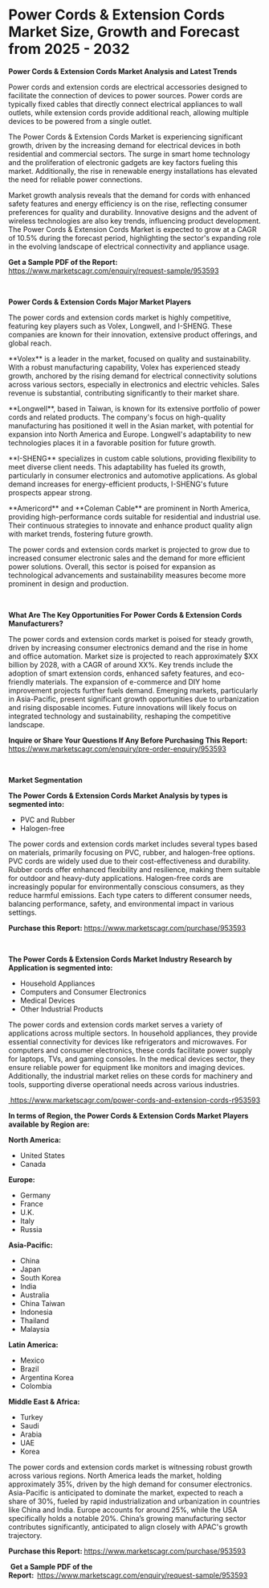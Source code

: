 <p><h1>Power Cords & Extension Cords Market Size, Growth and Forecast from 2025 - 2032</h1></p><p><strong>Power Cords & Extension Cords Market Analysis and Latest Trends</strong></p>
<p><p>Power cords and extension cords are electrical accessories designed to facilitate the connection of devices to power sources. Power cords are typically fixed cables that directly connect electrical appliances to wall outlets, while extension cords provide additional reach, allowing multiple devices to be powered from a single outlet. </p><p>The Power Cords & Extension Cords Market is experiencing significant growth, driven by the increasing demand for electrical devices in both residential and commercial sectors. The surge in smart home technology and the proliferation of electronic gadgets are key factors fueling this market. Additionally, the rise in renewable energy installations has elevated the need for reliable power connections.</p><p>Market growth analysis reveals that the demand for cords with enhanced safety features and energy efficiency is on the rise, reflecting consumer preferences for quality and durability. Innovative designs and the advent of wireless technologies are also key trends, influencing product development. The Power Cords & Extension Cords Market is expected to grow at a CAGR of 10.5% during the forecast period, highlighting the sector's expanding role in the evolving landscape of electrical connectivity and appliance usage.</p></p>
<p><strong>Get a Sample PDF of the Report:&nbsp;</strong> <a href="https://www.marketscagr.com/enquiry/request-sample/953593?utm_campaign=2515&utm_medium=2&utm_source=Github&utm_content=ia&utm_term=18042025&utm_id=power-cords-extension-cords">https://www.marketscagr.com/enquiry/request-sample/953593</a></p>
<p>&nbsp;</p>
<p><strong>Power Cords & Extension Cords Major Market Players</strong></p>
<p><p>The power cords and extension cords market is highly competitive, featuring key players such as Volex, Longwell, and I-SHENG. These companies are known for their innovation, extensive product offerings, and global reach.</p><p>**Volex** is a leader in the market, focused on quality and sustainability. With a robust manufacturing capability, Volex has experienced steady growth, anchored by the rising demand for electrical connectivity solutions across various sectors, especially in electronics and electric vehicles. Sales revenue is substantial, contributing significantly to their market share.</p><p>**Longwell**, based in Taiwan, is known for its extensive portfolio of power cords and related products. The company's focus on high-quality manufacturing has positioned it well in the Asian market, with potential for expansion into North America and Europe. Longwell's adaptability to new technologies places it in a favorable position for future growth.</p><p>**I-SHENG** specializes in custom cable solutions, providing flexibility to meet diverse client needs. This adaptability has fueled its growth, particularly in consumer electronics and automotive applications. As global demand increases for energy-efficient products, I-SHENG's future prospects appear strong.</p><p>**Americord** and **Coleman Cable** are prominent in North America, providing high-performance cords suitable for residential and industrial use. Their continuous strategies to innovate and enhance product quality align with market trends, fostering future growth.</p><p>The power cords and extension cords market is projected to grow due to increased consumer electronic sales and the demand for more efficient power solutions. Overall, this sector is poised for expansion as technological advancements and sustainability measures become more prominent in design and production.</p></p>
<p>&nbsp;</p>
<p><strong>What Are The Key Opportunities For Power Cords & Extension Cords Manufacturers?</strong></p>
<p><p>The power cords and extension cords market is poised for steady growth, driven by increasing consumer electronics demand and the rise in home and office automation. Market size is projected to reach approximately $XX billion by 2028, with a CAGR of around XX%. Key trends include the adoption of smart extension cords, enhanced safety features, and eco-friendly materials. The expansion of e-commerce and DIY home improvement projects further fuels demand. Emerging markets, particularly in Asia-Pacific, present significant growth opportunities due to urbanization and rising disposable incomes. Future innovations will likely focus on integrated technology and sustainability, reshaping the competitive landscape.</p></p>
<p><strong>Inquire or Share Your Questions If Any Before Purchasing This Report:</strong> <a href="https://www.marketscagr.com/enquiry/pre-order-enquiry/953593?utm_campaign=2515&utm_medium=2&utm_source=Github&utm_content=ia&utm_term=18042025&utm_id=power-cords-extension-cords">https://www.marketscagr.com/enquiry/pre-order-enquiry/953593</a></p>
<p>&nbsp;</p>
<p><strong>Market Segmentation</strong></p>
<p><strong>The Power Cords & Extension Cords Market Analysis by types is segmented into:</strong></p>
<p><ul><li>PVC and Rubber</li><li>Halogen-free</li></ul></p>
<p><p>The power cords and extension cords market includes several types based on materials, primarily focusing on PVC, rubber, and halogen-free options. PVC cords are widely used due to their cost-effectiveness and durability. Rubber cords offer enhanced flexibility and resilience, making them suitable for outdoor and heavy-duty applications. Halogen-free cords are increasingly popular for environmentally conscious consumers, as they reduce harmful emissions. Each type caters to different consumer needs, balancing performance, safety, and environmental impact in various settings.</p></p>
<p><strong>Purchase this Report:&nbsp;</strong><a href="https://www.marketscagr.com/purchase/953593?utm_campaign=2515&utm_medium=2&utm_source=Github&utm_content=ia&utm_term=18042025&utm_id=power-cords-extension-cords">https://www.marketscagr.com/purchase/953593</a></p>
<p>&nbsp;</p>
<p><strong>The Power Cords & Extension Cords Market Industry Research by Application is segmented into:</strong></p>
<p><ul><li>Household Appliances</li><li>Computers and Consumer Electronics</li><li>Medical Devices</li><li>Other Industrial Products</li></ul></p>
<p><p>The power cords and extension cords market serves a variety of applications across multiple sectors. In household appliances, they provide essential connectivity for devices like refrigerators and microwaves. For computers and consumer electronics, these cords facilitate power supply for laptops, TVs, and gaming consoles. In the medical devices sector, they ensure reliable power for equipment like monitors and imaging devices. Additionally, the industrial market relies on these cords for machinery and tools, supporting diverse operational needs across various industries.</p></p>
<p><a href="https://www.marketscagr.com/power-cords-and-extension-cords-r953593?utm_campaign=2515&utm_medium=2&utm_source=Github&utm_content=ia&utm_term=18042025&utm_id=power-cords-extension-cords">&nbsp;https://www.marketscagr.com/power-cords-and-extension-cords-r953593</a></p>
<p><strong>In terms of Region, the Power Cords & Extension Cords Market Players available by Region are:</strong></p>
<p>
    <p> <strong> North America: </strong>
        <ul>
            <li>United States</li>
            <li>Canada</li>
        </ul>
        </p> 
    <p> <strong> Europe: </strong>
        <ul>
            <li>Germany</li>
            <li>France</li>
            <li>U.K.</li>
            <li>Italy</li>
            <li>Russia</li>
        </ul>
        </p> 
    <p> <strong> Asia-Pacific: </strong>
        <ul>
            <li>China</li>
            <li>Japan</li>
            <li>South Korea</li>
            <li>India</li>
            <li>Australia</li>
            <li>China Taiwan</li>
            <li>Indonesia</li>
            <li>Thailand</li>
            <li>Malaysia</li>
        </ul>
        </p> 
    <p> <strong> Latin America: </strong>
        <ul>
            <li>Mexico</li>
            <li>Brazil</li>
            <li>Argentina Korea</li>
            <li>Colombia</li>
        </ul>
        </p> 
    <p> <strong> Middle East & Africa: </strong>
        <ul>
            <li>Turkey</li>
            <li>Saudi</li>
            <li>Arabia</li>
            <li>UAE</li>
            <li>Korea</li>
        </ul>
    </p>
    </p>
<p><p>The power cords and extension cords market is witnessing robust growth across various regions. North America leads the market, holding approximately 35%, driven by the high demand for consumer electronics. Asia-Pacific is anticipated to dominate the market, expected to reach a share of 30%, fueled by rapid industrialization and urbanization in countries like China and India. Europe accounts for around 25%, while the USA specifically holds a notable 20%. China’s growing manufacturing sector contributes significantly, anticipated to align closely with APAC's growth trajectory.</p></p>
<p><strong>Purchase this Report: </strong><a href="https://www.marketscagr.com/purchase/953593?utm_campaign=2515&utm_medium=2&utm_source=Github&utm_content=ia&utm_term=18042025&utm_id=power-cords-extension-cords">https://www.marketscagr.com/purchase/953593</a></p>
<p>&nbsp;<strong>Get a Sample PDF of the Report:&nbsp;&nbsp;</strong><a href="https://www.marketscagr.com/enquiry/request-sample/953593?utm_campaign=2515&utm_medium=2&utm_source=Github&utm_content=ia&utm_term=18042025&utm_id=power-cords-extension-cords">https://www.marketscagr.com/enquiry/request-sample/953593</a></p>
<p><strong></strong></p>
<p><p></p><p></p><p></p></p>